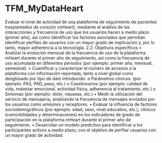 # TFM_MyDataHeart

Evaluar el nivel de actividad de una plataforma de seguimiento de pacientes trasplantados de corazón (mHeart), mediante el análisis de las interacciones y frecuencia de uso que los usuarios hacen a medio plazo (primer año), así como identificar los factores asociados que permitan identificar perfiles de usuarios con un mayor grado de implicación y, por lo tanto, mayor adherencia a la tecnología.
2.2.	 Objetivos específicos
•	Analizar la evolución mensual de la frecuencia de uso de la plataforma mHeart durante el primer año de seguimiento, así como la frecuencia de uso acumulada en diferentes periodos (por ejemplo: primer año, mensual, semestral).
•	Cuantificar y caracterizar el número de accesos a la plataforma con información reportada, tanto a nivel global como desglosado por tipo de dato introducido:
o	Parámetros clínicos. (por ejemplo: PAS, PAD, peso, etc.)
o	Cuestionarios (por ejemplo: calidad de vida, malestar emocional, actividad física, adherencia al tratamiento, etc.)
o	Síntomas (por ejemplo: dolor, náuseas, etc.)
•	Medir la utilización del servicio de mensajería, analizando la frecuencia de mensajes enviados por los usuarios como emisores y receptores.
•	Evaluar la influencia de factores sociodemográficos (por ejemplo: edad, sexo, nivel educativo, etc.), clínicos (comorbilidades y determinaciones) en los indicadores de grado de participación en la plataforma mHeart durante el primer año de seguimiento.
•	Desarrollar un modelo predictivo para identificar a los participantes activos a medio plazo, con el objetivo de perfilar usuarios con un mayor grado de actividad.

